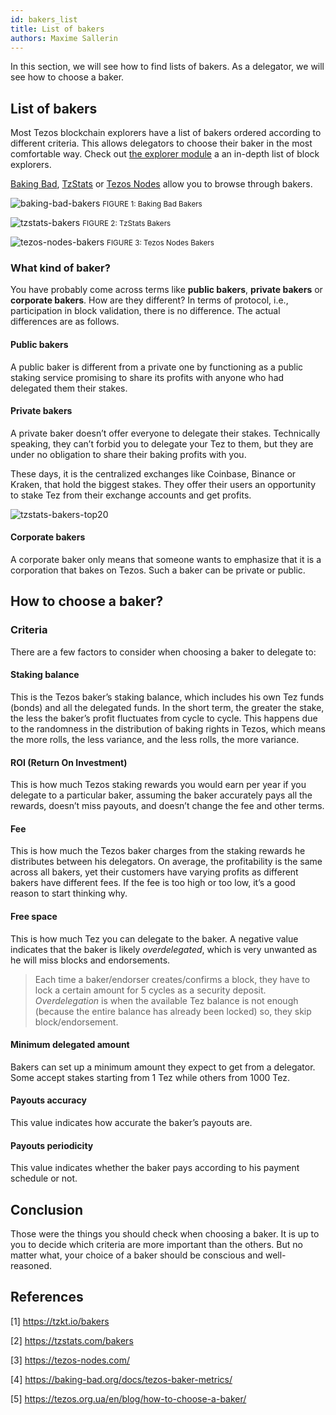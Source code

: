 ```yaml
---
id: bakers_list
title: List of bakers
authors: Maxime Sallerin
---
```


In this section, we will see how to find lists of bakers. As a delegator, we will see how to choose a baker.

## List of bakers

Most Tezos blockchain explorers have a list of bakers ordered according to different criteria. This allows delegators to choose their baker in the most comfortable way. Check out [the explorer module](/explorer/available-tezos-indexers) a an in-depth list of block explorers.

[Baking Bad](https://tzkt.io/bakers/), [TzStats](https://tzstats.com/bakers) or [Tezos Nodes](https://tezos-nodes.com/) allow you to browse through bakers.

<p align="center">

![baking-bad-bakers](/developers/docs/images/bakers-list/baking_bad_bakers.png)
<small className="figure">FIGURE 1: Baking Bad Bakers</small>

![tzstats-bakers](/developers/docs/images/bakers-list/tzstats_bakers.png)
<small className="figure">FIGURE 2: TzStats Bakers</small>

![tezos-nodes-bakers](/developers/docs/images/bakers-list/tezos_node_bakers.png)
<small className="figure">FIGURE 3: Tezos Nodes Bakers</small>

</p>

### What kind of baker?

You have probably come across terms like **public bakers**, **private bakers** or **corporate bakers**. How are they different? In terms of protocol, i.e., participation in block validation, there is no difference. The actual differences are as follows.

#### Public bakers

A public baker is different from a private one by functioning as a public staking service promising to share its profits with anyone who had delegated them their stakes.

#### Private bakers

A private baker doesn’t offer everyone to delegate their stakes. Technically speaking, they can’t forbid you to delegate your Tez to them, but they are under no obligation to share their baking profits with you.

These days, it is the centralized exchanges like Coinbase, Binance or Kraken, that hold the biggest stakes. They offer their users an opportunity to stake Tez from their exchange accounts and get profits.

<p align="center">

![tzstats-bakers-top20](/developers/docs/images/bakers-list/tzstats_bakers_top20.png)

</p>

#### Corporate bakers

A corporate baker only means that someone wants to emphasize that it is a corporation that bakes on Tezos. Such a baker can be private or public.

## How to choose a baker?

### Criteria

There are a few factors to consider when choosing a baker to delegate to:

#### Staking balance

This is the Tezos baker’s staking balance, which includes his own Tez funds (bonds) and all the delegated funds. In the short term, the greater the stake, the less the baker’s profit fluctuates from cycle to cycle. This happens due to the randomness in the distribution of baking rights in Tezos, which means the more rolls, the less variance, and the less rolls, the more variance.

#### ROI (Return On Investment)

This is how much Tezos staking rewards you would earn per year if you delegate to a particular baker, assuming the baker accurately pays all the rewards, doesn’t miss payouts, and doesn’t change the fee and other terms.

#### Fee

This is how much the Tezos baker charges from the staking rewards he distributes between his delegators. On average, the profitability is the same across all bakers, yet their customers have varying profits as different bakers have different fees. If the fee is too high or too low, it’s a good reason to start thinking why.

#### Free space

This is how much Tez you can delegate to the baker. A negative value indicates that the baker is likely _overdelegated_, which is very unwanted as he will miss blocks and endorsements.

> Each time a baker/endorser creates/confirms a block, they have to lock a certain amount for 5 cycles as a security deposit. _Overdelegation_ is when the available Tez balance is not enough (because the entire balance has already been locked) so, they skip block/endorsement.

#### Minimum delegated amount

Bakers can set up a minimum amount they expect to get from a delegator. Some accept stakes starting from 1 Tez while others from 1000 Tez.

#### Payouts accuracy

This value indicates how accurate the baker’s payouts are.

#### Payouts periodicity

This value indicates whether the baker pays according to his payment schedule or not.

## Conclusion

Those were the things you should check when choosing a baker. It is up to you to decide which criteria are more important than the others. But no matter what, your choice of a baker should be conscious and well-reasoned.

## References

[1] <https://tzkt.io/bakers>

[2] <https://tzstats.com/bakers>

[3] <https://tezos-nodes.com/>

[4] <https://baking-bad.org/docs/tezos-baker-metrics/>

[5] <https://tezos.org.ua/en/blog/how-to-choose-a-baker/>
